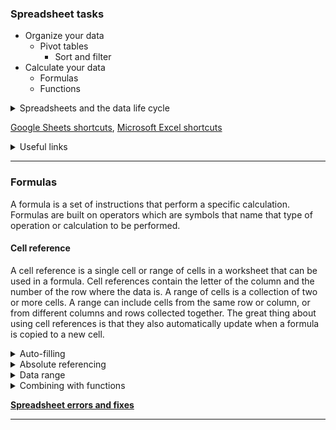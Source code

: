 ### Spreadsheet tasks
- Organize your data
  - Pivot tables
    - Sort and filter
- Calculate your data
  - Formulas
  - Functions
  
<details>
  <summary>Spreadsheets and the data life cycle</summary> <br>
  <ul>
    <li><strong>Plan</strong> for the users who will work within a spreadsheet by developing organizational standards. This can mean formatting your cells, the headings you choose to highlight, the color scheme, and the way you order your data points. When you take the time to set these standards, you will improve communication, ensure consistency, and help people be more efficient with their time.</li>
    <li><strong>Capture</strong> data by the source by connecting spreadsheets to other data sources, such as an online survey application or a database. This data will automatically be updated in the spreadsheet. That way, the information is always as current and accurate as possible.</li>
    <li><strong>Manage</strong> different kinds of data with a spreadsheet. This can involve storing, organizing, filtering, and updating information. Spreadsheets also let you decide who can access the data, how the information is shared, and how to keep your data safe and secure.</li>
    <li><strong>Analyze</strong> data in a spreadsheet to help make better decisions. Some of the most common spreadsheet analysis tools include formulas to aggregate data or create reports, and pivot tables for clear, easy-to-understand visuals.</li>
    <li><strong>Archive</strong> any spreadsheet that you don’t use often, but might need to reference later with built-in tools. This is especially useful if you want to store historical data before it gets updated.</li>
    <li><strong>Destroy</strong> your spreadsheet when you are certain that you will never need it again, if you have better backup copies, or for legal or security reasons. Keep in mind, lots of businesses are required to follow certain rules or have measures in place to make sure data is destroyed properly.</li>
  </ul>
</details> 

[Google Sheets shortcuts](https://support.google.com/docs/answer/181110), [Microsoft Excel shortcuts](https://support.microsoft.com/en-us/office/keyboard-shortcuts-in-excel-1798d9d5-842a-42b8-9c99-9b7213f0040f)

<details>
  <summary>Useful links</summary> <br>
  <ul>
    <li><strong>Excel</strong>: <a href="https://support.microsoft.com/en-us/office/office-quick-starts-25f909da-3e76-443d-94f4-6cdf7dedc51e#ID0EAADAAA=At_work_or_school" target="_blank">Office Quick Starts</a>, <a href="https://support.microsoft.com/en-us/office/excel-video-training-9bc05390-e94c-46af-a5b3-d7c22f6990bb?wt.mc_id=otc_home" target="_blank">Excel video training</a>, <a href="https://support.microsoft.com/en-us/office/sort-data-in-a-range-or-table-62d0b95d-2a90-4610-a6ae-2e545c4a4654" target="_blank">Sort data in a range or table</a>, <a href="https://support.microsoft.com/en-us/office/filter-data-in-a-range-or-table-01832226-31b5-4568-8806-38c37dcc180e" target="_blank">Filter data in a range or table</a>, <a href="https://support.microsoft.com/en-us/office/quick-start-format-a-worksheet-d70f75a2-23e6-4c92-83d6-2f219e4ad42e" target="_blank">Format a worksheet</a>, <a href="https://support.microsoft.com/en-us/office/guidelines-for-organizing-and-formatting-data-on-a-worksheet-90895cad-6c85-4e02-90d3-8798660166e3" target="_blank">Guidelines for organizing and formatting data on a worksheet</a>.</li>
    <li><strong>Google Sheets</strong>: <a href="https://support.google.com/a/users/answer/9300311?hl=en&ref_topic=9296423" target="_blank">Get started with Sheets: Create and import files</a>, <a href="https://support.google.com/docs/answer/3540681?co=GENIE.Platform%3DDesktop&hl=en" target="_blank">Sort and filter your data</a>, <a href="https://support.google.com/docs/answer/46973?co=GENIE.Platform%3DDesktop&hl=en&oco=0" target="_blank">Edit and format a spreadsheet</a>.</li>
    <li><a href="https://support.google.com/a/users/answer/9331278?hl=en" target="_blank">Overview: Differences between Sheets and Excel</a>.</li>
  </ul>
</details>
  
---

### Formulas
A formula is a set of instructions that perform a specific calculation. Formulas are built on operators which are symbols that name that type of operation or calculation to be performed.

#### Cell reference
A cell reference is a single cell or range of cells in a worksheet that can be used in a formula. Cell references contain the letter of the column and the number of the row where the data is. A range of cells is a collection of two or more cells. A range can include cells from the same row or column, or from different columns and rows collected together. The great thing about using cell references is that they also automatically update when a formula is copied to a new cell.

<details>
  <summary>Auto-filling</summary> <br>
  The lower-right corner of each cell has a fill handle. It is a small green square in Microsoft Excel and a small blue square in Google Sheets.
  <ul>
    <li>Click the fill handle for a cell and drag it down a column to auto-fill other cells in the column with the same value or formula in that cell. </li>
    <li>Click the fill handle for a cell and drag it across a row to auto-fill other cells in the row with the same value or formula in that cell. </li>
    <li>If you want to create a numbered sequence in a column or row, do the following: 1) Fill in the first two numbers of the sequence in two adjacent cells, 2) Select to highlight the cells, and 3) Drag the fill handle to the last cell to complete the sequence of numbers. For example, to insert 1 through 100 in each row of column A, enter 1 in cell A1 and 2 in cell A2. Then, select to highlight both cells, click the fill handle in cell A2, and drag it down to cell A100. This auto-fills the numbers sequentially so you don't have to type them in each cell.</li>
  </ul>
</details>

<details>
  <summary>Absolute referencing</summary> <br>
  <ul>
    <li>Absolute referencing is marked by a dollar sign ($). For example, =$A$10 has absolute referencing for both the column and the row value</li>
    <li>Relative references (which is what you normally do e.g. “=A10”) will change anytime the formula is copied and pasted. They are in relation to where the referenced cell is located. For example if you copied “=A10” to the cell to the right it would become “=B10”. With absolute referencing “=$A$10” copied to the cell to the right would remain “=$A$10”. But if you copied $A10 to the cell below, it would change to $A11 because the row value isn't an absolute reference.</li>
    <li>Absolute references will not change when you copy and paste the formula in a different cell. The cell being referenced is always the same.</li>
    <li>To easily switch between absolute and relative referencing in the formula bar, highlight the reference you want to change and press the F4 key; for example, if you want to change the absolute reference, $A$10, in your formula to a relative reference, A10, highlight $A$10 in the formula bar and then press the F4 key to make the change. </li>
  </ul>
</details>

<details>
  <summary>Data range</summary> <br>
  The set of cells a data analyst selects to include in a formula is called the data range.
  <ul>
    <li>When you click into your formula, the colored ranges let you see which cells are being used in your spreadsheet. There are different colors for each unique range in your formula.</li>
    <li>In a lot of spreadsheet applications, you can press the F2 (or Enter) key to highlight the range of data in the spreadsheet that is referenced in a formula. Click the cell with the formula, and then press the F2 (or Enter) key to highlight the data in your spreadsheet. </li>
  </ul>
</details>

<details>
  <summary>Combining with functions</summary> <br>
  <ul><li>COUNTIF() is a formula and a function. This means the function runs based on criteria set by the formula. In this case, COUNT is the formula; it will be executed IF the conditions you create are true. For example, you could use =COUNTIF(A1:A16, “7”) to count only the cells that contained the number 7. Combining formulas and functions allows you to do more work with a single command. </li></ul>
</details>

[**Spreadsheet errors and fixes**](https://d3c33hcgiwev3.cloudfront.net/fDHAQD8OQX6xwEA_DsF-tw_299c2bf89be04d0bae30bf763b606af1_DAC2-Spreadsheet-Errors-and-Fixes.pdf?Expires=1639958400&Signature=khlJhAOS7CarbwgvV-AGUp5XyXkMXYy5ssfw0te3fL7kR68rBLSv-1bafnENkYmL8F2cBpwz6fvGTkfifiI8pkkxlyi58m8PLWZXLpkAYP8zmwUbajS4LWLSJ-1wIzrRIGm6rGsKeBKDGN~QiZeuei2UlXpTt4~A5viTEuJIMzM_&Key-Pair-Id=APKAJLTNE6QMUY6HBC5A)

---
  
  
  
